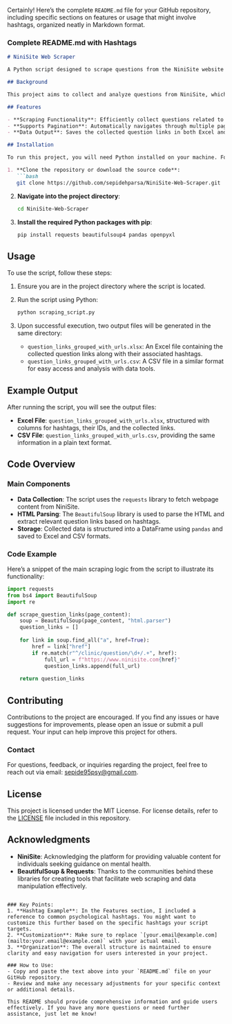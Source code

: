 Certainly! Here’s the complete `README.md` file for your GitHub repository, including specific sections on features or usage that might involve hashtags, organized neatly in Markdown format. 

### Complete README.md with Hashtags

```markdown
# NiniSite Web Scraper

A Python script designed to scrape questions from the NiniSite website based on various psychological hashtags. This tool can gather relevant questions to analyze trends in mental health discussions.

## Background

This project aims to collect and analyze questions from NiniSite, which serves as a platform for discussions related to mental health, relationships, and personal development. The collected data can provide insights into common topics and concerns in these areas.

## Features

- **Scraping Functionality**: Efficiently collect questions related to mental health from NiniSite using specified psychological hashtags such as `#mentalhealth`, `#relationships`, and more.
- **Supports Pagination**: Automatically navigates through multiple pages to gather the desired number of links.
- **Data Output**: Saves the collected question links in both Excel and CSV formats for easy analysis and accessibility.

## Installation

To run this project, you will need Python installed on your machine. Follow these steps to set up the environment:

1. **Clone the repository or download the source code**:
   ```bash
   git clone https://github.com/sepidehparsa/NiniSite-Web-Scraper.git
   ```

2. **Navigate into the project directory**:
   ```bash
   cd NiniSite-Web-Scraper
   ```

3. **Install the required Python packages with pip**:
   ```bash
   pip install requests beautifulsoup4 pandas openpyxl
   ```

## Usage

To use the script, follow these steps:

1. Ensure you are in the project directory where the script is located.
2. Run the script using Python:
   ```bash
   python scraping_script.py
   ```

3. Upon successful execution, two output files will be generated in the same directory:
   - `question_links_grouped_with_urls.xlsx`: An Excel file containing the collected question links along with their associated hashtags.
   - `question_links_grouped_with_urls.csv`: A CSV file in a similar format for easy access and analysis with data tools.

## Example Output

After running the script, you will see the output files:
- **Excel File**: `question_links_grouped_with_urls.xlsx`, structured with columns for hashtags, their IDs, and the collected links.
- **CSV File**: `question_links_grouped_with_urls.csv`, providing the same information in a plain text format.

## Code Overview

### Main Components

- **Data Collection**: The script uses the `requests` library to fetch webpage content from NiniSite.
- **HTML Parsing**: The `BeautifulSoup` library is used to parse the HTML and extract relevant question links based on hashtags.
- **Storage**: Collected data is structured into a DataFrame using `pandas` and saved to Excel and CSV formats.

### Code Example

Here’s a snippet of the main scraping logic from the script to illustrate its functionality:

```python
import requests
from bs4 import BeautifulSoup
import re

def scrape_question_links(page_content):
    soup = BeautifulSoup(page_content, "html.parser")
    question_links = []
    
    for link in soup.find_all("a", href=True):
        href = link["href"]
        if re.match(r"^/clinic/question/\d+/.+", href):
            full_url = f"https://www.ninisite.com{href}"
            question_links.append(full_url)
    
    return question_links
```

## Contributing

Contributions to the project are encouraged. If you find any issues or have suggestions for improvements, please open an issue or submit a pull request. Your input can help improve this project for others.

### Contact

For questions, feedback, or inquiries regarding the project, feel free to reach out via email: [sepide95psy@gmail.com](mailto:sepide95psy@gmail.com).

## License

This project is licensed under the MIT License. For license details, refer to the [LICENSE](LICENSE) file included in this repository.

## Acknowledgments

- **NiniSite**: Acknowledging the platform for providing valuable content for individuals seeking guidance on mental health.
- **BeautifulSoup & Requests**: Thanks to the communities behind these libraries for creating tools that facilitate web scraping and data manipulation effectively.
```

### Key Points:
1. **Hashtag Example**: In the Features section, I included a reference to common psychological hashtags. You might want to customize this further based on the specific hashtags your script targets.
2. **Customization**: Make sure to replace `[your.email@example.com](mailto:your.email@example.com)` with your actual email.
3. **Organization**: The overall structure is maintained to ensure clarity and easy navigation for users interested in your project.

### How to Use:
- Copy and paste the text above into your `README.md` file on your GitHub repository.
- Review and make any necessary adjustments for your specific context or additional details.

This README should provide comprehensive information and guide users effectively. If you have any more questions or need further assistance, just let me know!
